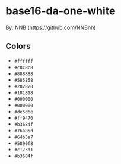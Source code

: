 # base16-da-one-white

By: NNB (https://github.com/NNBnh)

## Colors

* `#ffffff`
* `#c8c8c8`
* `#888888`
* `#585858`
* `#282828`
* `#181818`
* `#000000`
* `#000000`
* `#de5d6e`
* `#ff9470`
* `#b3684f`
* `#76a85d`
* `#64b5a7`
* `#5890f8`
* `#c173d1`
* `#b3684f`
